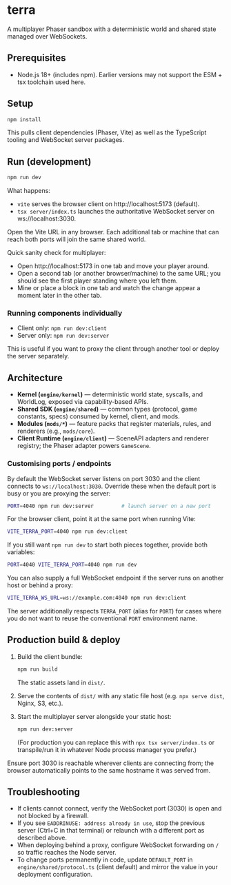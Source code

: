 # terra

A multiplayer Phaser sandbox with a deterministic world and shared state managed over WebSockets.

## Prerequisites

- Node.js 18+ (includes npm). Earlier versions may not support the ESM + tsx toolchain used here.

## Setup

```bash
npm install
```

This pulls client dependencies (Phaser, Vite) as well as the TypeScript tooling and WebSocket server packages.

## Run (development)

```bash
npm run dev
```

What happens:
- `vite` serves the browser client on http://localhost:5173 (default).
- `tsx server/index.ts` launches the authoritative WebSocket server on ws://localhost:3030.

Open the Vite URL in any browser. Each additional tab or machine that can reach both ports will join the same shared world.

Quick sanity check for multiplayer:
- Open http://localhost:5173 in one tab and move your player around.
- Open a second tab (or another browser/machine) to the same URL; you should see the first player standing where you left them.
- Mine or place a block in one tab and watch the change appear a moment later in the other tab.

### Running components individually

- Client only: `npm run dev:client`
- Server only: `npm run dev:server`

This is useful if you want to proxy the client through another tool or deploy the server separately.

## Architecture

- **Kernel (`engine/kernel`)** — deterministic world state, syscalls, and WorldLog, exposed via capability-based APIs.
- **Shared SDK (`engine/shared`)** — common types (protocol, game constants, specs) consumed by kernel, client, and mods.
- **Modules (`mods/*`)** — feature packs that register materials, rules, and renderers (e.g., `mods/core`).
- **Client Runtime (`engine/client`)** — SceneAPI adapters and renderer registry; the Phaser adapter powers `GameScene`.


### Customising ports / endpoints

By default the WebSocket server listens on port 3030 and the client connects to `ws://localhost:3030`. Override these when the default port is busy or you are proxying the server:

```bash
PORT=4040 npm run dev:server         # launch server on a new port
```

For the browser client, point it at the same port when running Vite:

```bash
VITE_TERRA_PORT=4040 npm run dev:client
```

If you still want `npm run dev` to start both pieces together, provide both variables:

```bash
PORT=4040 VITE_TERRA_PORT=4040 npm run dev
```

You can also supply a full WebSocket endpoint if the server runs on another host or behind a proxy:

```bash
VITE_TERRA_WS_URL=ws://example.com:4040 npm run dev:client
```

The server additionally respects `TERRA_PORT` (alias for `PORT`) for cases where you do not want to reuse the conventional `PORT` environment name.

## Production build & deploy

1. Build the client bundle:
   ```bash
   npm run build
   ```
   The static assets land in `dist/`.

2. Serve the contents of `dist/` with any static file host (e.g. `npx serve dist`, Nginx, S3, etc.).

3. Start the multiplayer server alongside your static host:
   ```bash
   npm run dev:server
   ```
   (For production you can replace this with `npx tsx server/index.ts` or transpile/run it in whatever Node process manager you prefer.)

Ensure port 3030 is reachable wherever clients are connecting from; the browser automatically points to the same hostname it was served from.

## Troubleshooting

- If clients cannot connect, verify the WebSocket port (3030) is open and not blocked by a firewall.
- If you see `EADDRINUSE: address already in use`, stop the previous server (Ctrl+C in that terminal) or relaunch with a different port as described above.
- When deploying behind a proxy, configure WebSocket forwarding on `/` so traffic reaches the Node server.
- To change ports permanently in code, update `DEFAULT_PORT` in `engine/shared/protocol.ts` (client default) and mirror the value in your deployment configuration.
